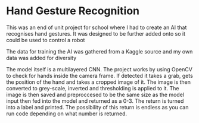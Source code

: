 # Hand Gesture Recognition

This was an end of unit project for school where I had to create an AI that recognises hand gestures. It was designed to be further added onto so it could be used to control a robot

The data for training the AI was gathered from a Kaggle source and my own data was added for diversity


The model itself is a multilayered CNN. The project works by using OpenCV to check for hands inside the camera frame. If detected it takes a grab, gets the position of the hand and takes a cropped image of it. The image is then converted to grey-scale, inverted and thresholding is applied to it. The image is then saved and preproccesed to be the same size as the model input then fed into the model and returned as a 0-3. The return is turned into a label and printed. The possibility of this return is endless as you can run code depending on what number is returned.
